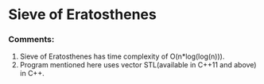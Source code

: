 
# Sieve of Eratosthenes

### Comments:

1. Sieve of Eratosthenes has time complexity of O(n*log(log(n))).
2. Program mentioned here uses vector STL(available in C++11 and above) in C++.